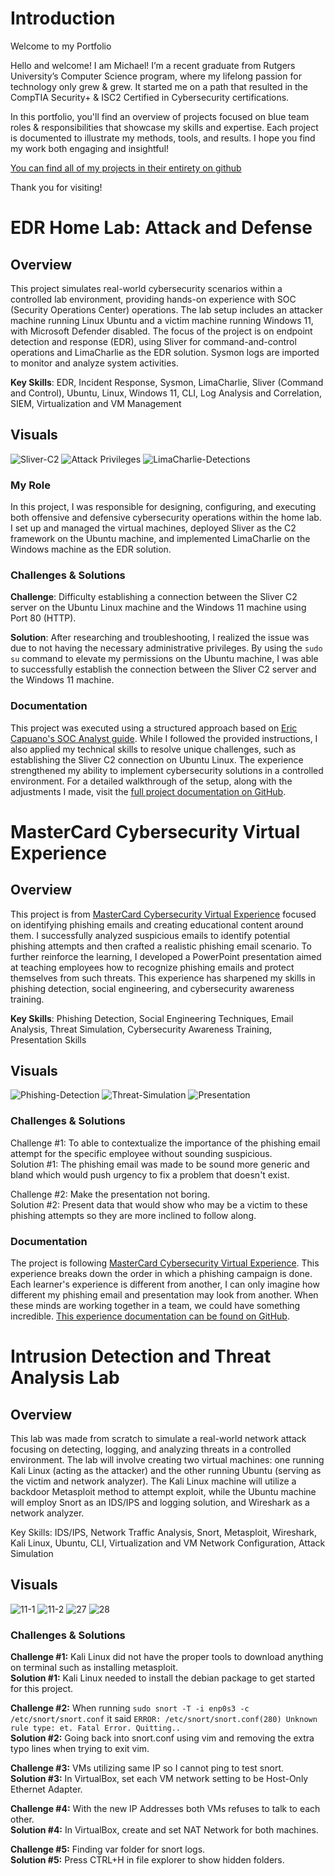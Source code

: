 # Introduction
Welcome to my Portfolio

Hello and welcome! I am Michael! I’m a recent graduate from Rutgers University’s Computer Science program, where my lifelong passion for technology only grew & grew. It started me on a path that resulted in the CompTIA Security+ & ISC2 Certified in Cybersecurity certifications.

In this portfolio, you'll find an overview of projects focused on blue team roles & responsibilities that showcase my skills and expertise. Each project is documented to illustrate my methods, tools, and results. I hope you find my work both engaging and insightful!

[You can find all of my projects in their entirety on github](https://github.com/michaellu0310?tab=repositories)

Thank you for visiting!

# EDR Home Lab: Attack and Defense

## Overview

This project simulates real-world cybersecurity scenarios within a controlled lab environment, providing hands-on experience with SOC (Security Operations Center) operations. The lab setup includes an attacker machine running Linux Ubuntu and a victim machine running Windows 11, with Microsoft Defender disabled. The focus of the project is on endpoint detection and response (EDR), using Sliver for command-and-control operations and LimaCharlie as the EDR solution. Sysmon logs are imported to monitor and analyze system activities.

**Key Skills**: EDR, Incident Response, Sysmon, LimaCharlie, Sliver (Command and Control), Ubuntu, Linux, Windows 11, CLI, Log Analysis and Correlation, SIEM, Virtualization and VM Management

## Visuals

![Sliver-C2](https://github.com/user-attachments/assets/8a48095c-e7fb-401c-b75a-fa29f66640e4)
![Attack Privileges](https://github.com/user-attachments/assets/bfdea9d5-591c-4d09-b0e7-98f013ec8124)
![LimaCharlie-Detections](https://github.com/user-attachments/assets/d4cb0ce6-c667-4a07-b7a7-79fea6f73b1f)

### My Role

In this project, I was responsible for designing, configuring, and executing both offensive and defensive cybersecurity operations within the home lab. I set up and managed the virtual machines, deployed Sliver as the C2 framework on the Ubuntu machine, and implemented LimaCharlie on the Windows machine as the EDR solution.

### Challenges & Solutions

**Challenge**: Difficulty establishing a connection between the Sliver C2 server on the Ubuntu Linux machine and the Windows 11 machine using Port 80 (HTTP).

**Solution**: After researching and troubleshooting, I realized the issue was due to not having the necessary administrative privileges. By using the `sudo su` command to elevate my permissions on the Ubuntu machine, I was able to successfully establish the connection between the Sliver C2 server and the Windows 11 machine.

### Documentation

This project was executed using a structured approach based on [Eric Capuano's SOC Analyst guide](https://blog.ecapuano.com/p/so-you-want-to-be-a-soc-analyst-intro). While I followed the provided instructions, I also applied my technical skills to resolve unique challenges, such as establishing the Sliver C2 connection on Ubuntu Linux. The experience strengthened my ability to implement cybersecurity solutions in a controlled environment. For a detailed walkthrough of the setup, along with the adjustments I made, visit the [full project documentation on GitHub](https://github.com/michaellu0310/EDR-Attack-n-Defense).



# MasterCard Cybersecurity Virtual Experience

## Overview
This project is from [MasterCard Cybersecurity Virtual Experience](https://www.theforage.com/simulations/mastercard/cybersecurity-t8ye) focused on identifying phishing emails and creating educational content around them. I successfully analyzed suspicious emails to identify potential phishing attempts and then crafted a realistic phishing email scenario. To further reinforce the learning, I developed a PowerPoint presentation aimed at teaching employees how to recognize phishing emails and protect themselves from such threats. This experience has sharpened my skills in phishing detection, social engineering, and cybersecurity awareness training.

**Key Skills**: Phishing Detection, Social Engineering Techniques, Email Analysis, Threat Simulation, Cybersecurity Awareness Training, Presentation Skills

## Visuals
![Phishing-Detection](https://github.com/user-attachments/assets/baa14f01-2a88-4bdf-9abb-5ab01ef26ea1)
![Threat-Simulation](https://github.com/user-attachments/assets/d4bc6748-f8bb-4d4c-9093-18b9579cbfe8)
![Presentation](https://github.com/user-attachments/assets/ab772250-28bc-434a-b2a8-cde668694d41)

### Challenges & Solutions
Challenge #1: To able to contextualize the importance of the phishing email attempt for the specific employee without sounding suspicious.\
Solution #1: The phishing email was made to be sound more generic and bland which would push urgency to fix a problem that doesn't exist.


Challenge #2: Make the presentation not boring.\
Solution #2: Present data that would show who may be a victim to these phishing attempts so they are more inclined to follow along.


### Documentation
The project is following [MasterCard Cybersecurity Virtual Experience](https://www.theforage.com/simulations/mastercard/cybersecurity-t8ye). This experience breaks down the order in which a phishing campaign is done. Each learner's experience is different from another, I can only imagine how different  my phishing email and presentation may look from another. When these minds are working together in a team, we could have something incredible. [This experience documentation can be found on GitHub](https://github.com/michaellu0310/mastercard-forage-simulation).


# Intrusion Detection and Threat Analysis Lab

## Overview
This lab was made from scratch to simulate a real-world network attack focusing on detecting, logging, and analyzing threats in a controlled environment. The lab will involve creating two virtual machines: one running Kali Linux (acting as the attacker) and the other running Ubuntu (serving as the victim and network analyzer). The Kali Linux machine will utilize a backdoor Metasploit method to attempt exploit, while the Ubuntu machine will employ Snort as an IDS/IPS and logging solution, and Wireshark as a network analyzer.

Key Skills: IDS/IPS, Network Traffic Analysis, Snort, Metasploit, Wireshark, Kali Linux, Ubuntu, CLI, Virtualization and VM Network Configuration, Attack Simulation

## Visuals
![11-1](https://github.com/user-attachments/assets/64dc2f2f-9944-49ab-a4ef-6d915b3b7cd3)
![11-2](https://github.com/user-attachments/assets/1d99d651-3cd3-455d-a760-a40658f4fb37)
![27](https://github.com/user-attachments/assets/3f5b71ca-ea34-48e2-b29d-5e876e9400f3)
![28](https://github.com/user-attachments/assets/95477b90-74e6-4486-9958-512eea00289e)

### Challenges & Solutions

**Challenge #1:** Kali Linux did not have the proper tools to download anything on terminal such as installing metasploit.\
**Solution #1:** Kali Linux needed to install the debian package to get started for this project.

**Challenge #2:** When running ```sudo snort -T -i enp0s3 -c /etc/snort/snort.conf``` it said ```ERROR: /etc/snort/snort.conf(280) Unknown rule type: et. Fatal Error. Quitting..```\
**Solution #2:** Going back into snort.conf using vim and removing the extra typo lines when trying to exit vim.

**Challenge #3:** VMs utilizing same IP so I cannot ping to test snort.\
**Solution #3:** In VirtualBox, set each VM network setting to be Host-Only Ethernet Adapter.

**Challenge #4:** With the new IP Addresses both VMs refuses to talk to each other.\
**Solution #4:** In VirtualBox, create and set NAT Network for both machines.

**Challenge #5:** Finding var folder for snort logs.\
**Solution #5:** Press CTRL+H in file explorer to show hidden folders.
